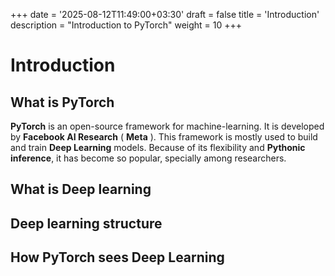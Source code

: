 +++
date = '2025-08-12T11:49:00+03:30'
draft = false
title = 'Introduction'
description = "Introduction to PyTorch"
weight = 10
+++

# Introduction

## What is PyTorch

**PyTorch** is an open-source framework for machine-learning.
It is developed by **Facebook AI Research** ( **Meta** ).
This framework is mostly used to build and train **Deep Learning** models.
Because of its flexibility and **Pythonic inference**, it has become so popular,
specially among researchers.

## What is Deep learning

## Deep learning structure

## How PyTorch sees Deep Learning 

